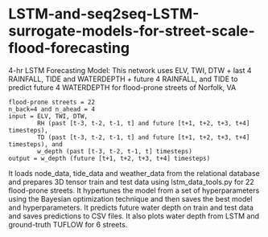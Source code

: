 # LSTM-and-seq2seq-LSTM-surrogate-models-for-street-scale-flood-forecasting
4-hr LSTM Forecasting Model:
This network uses ELV, TWI, DTW + last 4 RAINFALL, TIDE and WATERDEPTH + future 4 RAINFALL, and TIDE to predict future 4 WATERDEPTH for flood-prone streets of Norfolk, VA

    flood-prone streets = 22
    n_back=4 and n_ahead = 4
    input = ELV, TWI, DTW,
            RH (past [t-3, t-2, t-1, t] and future [t+1, t+2, t+3, t+4] timesteps),
            TD (past [t-3, t-2, t-1, t] and future [t+1, t+2, t+3, t+4] timesteps), and
            w_depth (past [t-3, t-2, t-1, t] timesteps) 
    output = w_depth (future [t+1, t+2, t+3, t+4] timesteps)

It loads node_data, tide_data and weather_data from the relational database and prepares 3D tensor train and test data using lstm_data_tools.py for 22 flood-prone streets.
It hypertunes the model from a set of hyperparameters using the Bayesian optimization technique and then saves the best model and hyperparameters.
It predicts future water depth on train and test data and saves predictions to CSV files. It also plots water depth from LSTM and ground-truth TUFLOW for 6 streets.
